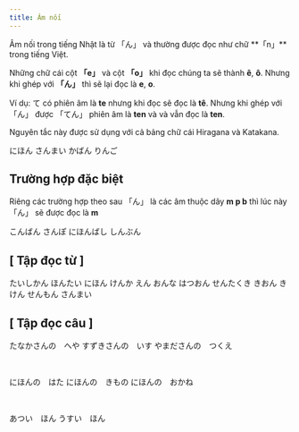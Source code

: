 ```yaml
---
title: Âm nối
---
```


<Intro>
Âm nối trong tiếng Nhật là từ <Kanji>「ん」</Kanji> và thường được đọc như chữ <Kanji>**「n」**</Kanji> trong tiếng Việt.

</Intro>

Những chữ cái cột <Kanji>**「e」**</Kanji> và cột <Kanji>**「o」**</Kanji> khi đọc chúng ta sẽ thành <Kanji>**ê**</Kanji>, <Kanji>**ô**</Kanji>. Nhưng khi ghép với <Kanji>**「ん」**</Kanji> thì sẽ lại đọc là <Kanji>**e**</Kanji>, <Kanji>**o**</Kanji>.

Ví dụ: <Kanji>て</Kanji> có phiên âm là <Kanji>**te**</Kanji> nhưng khi đọc sẽ đọc là <Kanji>**tê**</Kanji>. Nhưng khi ghép với <Kanji>「ん」</Kanji> được <Kanji>「てん」</Kanji> phiên âm là <Kanji>**ten**</Kanji> và và vẫn đọc là <Kanji>**ten**</Kanji>.

Nguyên tắc này được sử dụng với cả bảng chữ cái Hiragana và Katakana.

<JaWL  m={2}>
  <Kanji>にほん</Kanji>
  <Kanji>さんまい</Kanji>  
</JaWL>

<JaWL m={2}>
  <Kanji>かばん</Kanji>
  <Kanji>りんご</Kanji>
</JaWL>

## Trường hợp đặc biệt

Riêng các trường hợp <CodeStep step={1}>theo sau</CodeStep>  <Kanji>「ん」</Kanji> là các âm thuộc dãy <CodeStep step={2}>**m p b**</CodeStep> thì lúc này <Kanji>「ん」</Kanji> sẽ được đọc là <CodeStep step={3}>**m**</CodeStep>

<JaWL m={2}>
  <Kanji>こんばん</Kanji>
  <Kanji>さんぽ</Kanji>  
</JaWL>

<JaWL m={2}>
  <Kanji>にほんばし</Kanji>
  <Kanji>しんぶん</Kanji>
</JaWL>

## [ Tập đọc từ ]

<JaWL m={4}>
  <Kanji>たいしかん</Kanji>
  <Kanji>ほんたい</Kanji>
  <Kanji>にほん</Kanji>
  <Kanji>けんか</Kanji>  
</JaWL>

<JaWL  m={4}>
  <Kanji>えん</Kanji>
  <Kanji>おんな</Kanji>
  <Kanji>はつおん</Kanji>
  <Kanji>せんたくき</Kanji>  
</JaWL>

<JaWL m={4}>
  <Kanji>きおん</Kanji>
  <Kanji>きけん</Kanji>
  <Kanji>せんもん</Kanji>
  <Kanji>さんまい</Kanji>  
</JaWL>

## [ Tập đọc câu ]

<JaSL>たなかさんの　へや</JaSL>
<JaSL>すずきさんの　いす</JaSL>
<JaSL>やまださんの　つくえ</JaSL>

<br/>

<JaSL>にほんの　はた</JaSL>
<JaSL>にほんの　きもの</JaSL>
<JaSL>にほんの　おかね</JaSL>

<br/>

<JaSL>あつい　ほん</JaSL>
<JaSL>うすい　ほん</JaSL>